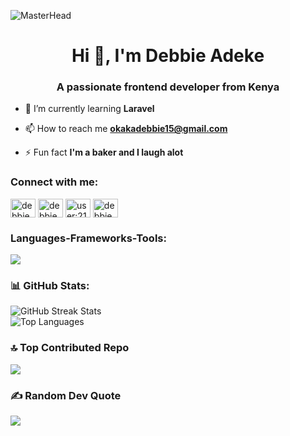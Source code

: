 ![MasterHead](https://www.pwc.com/gx/en/issues/cybersecurity/digital-trust-insights/dti-hero-banner-global-animated.gif)


<h1 align="center">Hi 👋, I'm Debbie Adeke</h1>
<h3 align="center">A passionate frontend developer from Kenya</h3>

- 🌱 I’m currently learning **Laravel**

- 📫 How to reach me **okakadebbie15@gmail.com**

- ⚡ Fun fact **I'm a baker and I laugh alot**

<h3 align="left">Connect with me:</h3>
<p align="left">
<a href="https://twitter.com/debbie_adeke" target="blank"><img align="center" src="https://raw.githubusercontent.com/rahuldkjain/github-profile-readme-generator/master/src/images/icons/Social/twitter.svg" alt="debbie_adeke" height="30" width="40" /></a>
<a href="https://linkedin.com/in/debbie-okaka-0121202a6" target="blank"><img align="center" src="https://raw.githubusercontent.com/rahuldkjain/github-profile-readme-generator/master/src/images/icons/Social/linked-in-alt.svg" alt="debbie okaka" height="30" width="40" /></a>
<a href="https://stackoverflow.com/users/user:21417441" target="blank"><img align="center" src="https://raw.githubusercontent.com/rahuldkjain/github-profile-readme-generator/master/src/images/icons/Social/stack-overflow.svg" alt="user:21417441" height="30" width="40" /></a>
<a href="https://instagram.com/debbie.adeke" target="blank"><img align="center" src="https://raw.githubusercontent.com/rahuldkjain/github-profile-readme-generator/master/src/images/icons/Social/instagram.svg" alt="debbie.adeke" height="30" width="40" /></a>
</p>

<h3 align="left">Languages-Frameworks-Tools:</h3>
<p align="left">
  <a href="https://skillicons.dev">
    <img src="https://skillicons.dev/icons?i=html,css,javascript,react,bootstrap,tailwind,java,php,mysql,spring,laravel,maven,figma,docker,github,netlify,vscode,phpstorm,linux,wordpress" />
  </a>
</p>

<h3 align="left">📊 GitHub Stats:</h3>
<img src="https://nirzak-streak-stats.vercel.app/?user=debbieadeke&theme=dark&hide_border=false" alt="GitHub Streak Stats">
<br>
<img src="https://github-readme-stats.vercel.app/api/top-langs/?username=debbieadeke&theme=dark&hide_border=false&include_all_commits=false&count_private=false&layout=compact" alt="Top Languages">


### 🔝 Top Contributed Repo
![](https://github-contributor-stats.vercel.app/api?username=debbieadeke&limit=5&theme=dark&combine_all_yearly_contributions=true)

### ✍️ Random Dev Quote
![](https://quotes-github-readme.vercel.app/api?type=horizontal&theme=dark)





